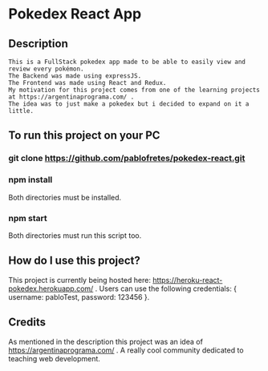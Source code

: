   # Pokedex React App

  ## Description
  
    This is a FullStack pokedex app made to be able to easily view and review every pokémon.
    The Backend was made using expressJS.
    The Frontend was made using React and Redux.
    My motivation for this project comes from one of the learning projects at https://argentinaprograma.com/ .
    The idea was to just make a pokedex but i decided to expand on it a little.
    
 ## To run this project on your PC
 
 ### git clone https://github.com/pablofretes/pokedex-react.git
 
 ### npm install
 Both directories must be installed.
 
 ### npm start
 
 Both directories must run this script too.
 
 ## How do I use this project?
 
 This project is currently being hosted here: https://heroku-react-pokedex.herokuapp.com/ .
 Users can use the following credentials: { username: pabloTest, password: 123456 }.
 
 ## Credits
 
 As mentioned in the description this project was an idea of https://argentinaprograma.com/ .
 A really cool community dedicated to teaching web development.
